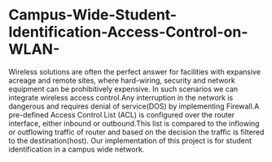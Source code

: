 # Campus-Wide-Student-Identification-Access-Control-on-WLAN-
Wireless solutions are often the perfect answer for facilities with expansive acreage and remote sites, where hard-wiring, security and network equipment can be prohibitively expensive.  In such scenarios we can integrate wireless access control.Any interruption in the network is dangerous and requires denial of service(DOS) by implementing Firewall.A pre-defined Access Control List (ACL) is configured over the router interface, either inbound or outbound.This list is compared to the inflowing or outflowing traffic of router and based on the decision the traffic is filtered to the destination(host). Our implementation of this project is for student identification in a campus wide network.
